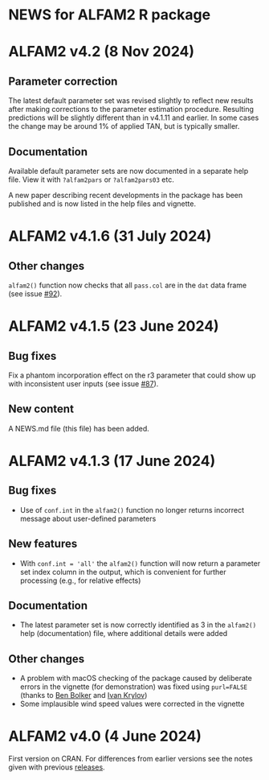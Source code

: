 # NEWS for ALFAM2 R package

# ALFAM2 v4.2 (8 Nov 2024)

## Parameter correction
The latest default parameter set was revised slightly to reflect new results after making corrections to the parameter estimation procedure.
Resulting predictions will be slightly different than in v4.1.11 and earlier.
In some cases the change may be around 1% of applied TAN, but is typically smaller.

## Documentation
Available default parameter sets are now documented in a separate help file.
View it with `?alfam2pars` or `?alfam2pars03` etc.

A new paper describing recent developments in the package has been published and is now listed in the help files and vignette.

# ALFAM2 v4.1.6 (31 July 2024)

## Other changes
`alfam2()` function now checks that all `pass.col` are in the `dat` data frame (see issue [#92](https://github.com/AU-BCE-EE/ALFAM2/issues/92)).

# ALFAM2 v4.1.5 (23 June 2024)

## Bug fixes
Fix a phantom incorporation effect on the r3 parameter that could show up with inconsistent user inputs (see issue [#87](https://github.com/AU-BCE-EE/ALFAM2/issues/87)).

## New content
A NEWS.md file (this file) has been added.

# ALFAM2 v4.1.3 (17 June 2024)

## Bug fixes
* Use of `conf.int` in the `alfam2()` function no longer returns incorrect message about user-defined parameters

## New features
* With `conf.int = 'all'` the `alfam2()` function will now return a parameter set index column in the output, which is convenient for further processing (e.g., for relative effects)

## Documentation
* The latest parameter set is now correctly identified as 3 in the `alfam2()` help (documentation) file, where additional details were added

## Other changes
* A problem with macOS checking of the package caused by deliberate errors in the vignette (for demonstration) was fixed using `purl=FALSE` (thanks to [Ben Bolker](https://stat.ethz.ch/pipermail/r-package-devel/2024q2/010888.html) and [Ivan Krylov](https://stat.ethz.ch/pipermail/r-package-devel/2024q2/010889.html))
* Some implausible wind speed values were corrected in the vignette

# ALFAM2 v4.0 (4 June 2024)
First version on CRAN.
For differences from earlier versions see the notes given with previous [releases](https://github.com/AU-BCE-EE/ALFAM2/releases).
